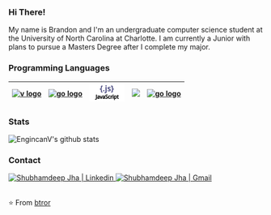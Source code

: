 ### Hi There!

My name is Brandon and I'm an undergraduate computer science student at the University of North Carolina at Charlotte. I am currently a Junior with plans to pursue a Masters Degree after I complete my major.

### Programming Languages

| [<img src="https://logos-download.com/wp-content/uploads/2016/10/Java_logo_icon.png" alt="v logo" width="70">](https://www.java.com/en/)  | [<img src="https://i.pinimg.com/originals/82/b2/3a/82b23a37bc438fc8808e1f707e0a0bc5.png" alt="go logo" width="70">](https://www.python.org/)  | [<img src="https://raw.githubusercontent.com/guiguan/autocomplete-javascript/master/images/javascript.png" width="70">](https://www.javascript.com/)  | [<img src="https://cdn.pixabay.com/photo/2015/04/23/17/41/node-js-736399_960_720.png" width="70">](https://nodejs.org/en/)  |  [<img src="https://magixsolution.com/wp-content/uploads/2020/02/C-C-classes-kanpur.png" alt="go logo" width="70">](https://isocpp.org/)  
|---|---|---|---|---|


### Stats

![EngincanV's github stats](https://github-readme-stats.vercel.app/api?username=btror&show_icons=true&line_height=30)

### Contact

<a href="https://www.linkedin.com/in/brandon-rorie-082711159/">
    <img alt="Shubhamdeep Jha | Linkedin" width="50px" src="https://pngimg.com/uploads/linkedIn/linkedIn_PNG38.png" />
</a>

<a href="mailto:brorie3@uncc.edu">
    <img alt="Shubhamdeep Jha | Gmail" width="50px" src="https://uploads-ssl.webflow.com/5ad4c302a9ea3372eaea975f/5b995a276460dc98cf54bd11_Gmail.png" />
</a>

<br>
<br>

⭐️ From [btror](https://github.com/btror)



